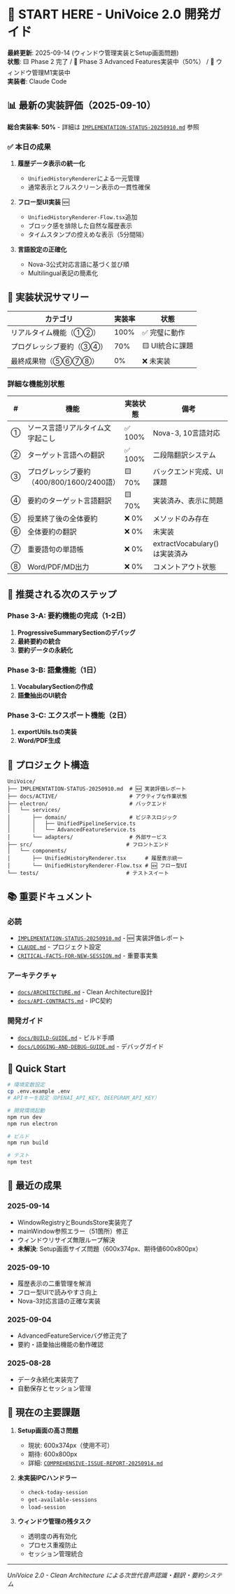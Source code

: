 # 🚀 START HERE - UniVoice 2.0 開発ガイド

**最終更新**: 2025-09-14 (ウィンドウ管理実装とSetup画面問題)  
**状態**: 🟨 Phase 2 完了 / 🚧 Phase 3 Advanced Features実装中（50%） / 🔴 ウィンドウ管理M1実装中  
**実装者**: Claude Code

## 📊 最新の実装評価（2025-09-10）

**総合実装率: 50%** - 詳細は [`IMPLEMENTATION-STATUS-20250910.md`](IMPLEMENTATION-STATUS-20250910.md) 参照

### ✅ 本日の成果
1. **履歴データ表示の統一化**
   - `UnifiedHistoryRenderer`による一元管理
   - 通常表示とフルスクリーン表示の一貫性確保

2. **フロー型UI実装** 🆕
   - `UnifiedHistoryRenderer-Flow.tsx`追加
   - ブロック感を排除した自然な履歴表示
   - タイムスタンプの控えめな表示（5分間隔）

3. **言語設定の正確化**
   - Nova-3公式対応言語に基づく並び順
   - Multilingual表記の簡素化

## 🎯 実装状況サマリー

| カテゴリ | 実装率 | 状態 |
|---------|--------|------|
| リアルタイム機能（①②） | 100% | ✅ 完璧に動作 |
| プログレッシブ要約（③④） | 70% | 🟨 UI統合に課題 |
| 最終成果物（⑤⑥⑦⑧） | 0% | ❌ 未実装 |

### 詳細な機能別状態

| # | 機能 | 実装状態 | 備考 |
|---|------|----------|------|
| ① | ソース言語リアルタイム文字起こし | ✅ 100% | Nova-3, 10言語対応 |
| ② | ターゲット言語への翻訳 | ✅ 100% | 二段階翻訳システム |
| ③ | プログレッシブ要約（400/800/1600/2400語） | 🟨 70% | バックエンド完成、UI課題 |
| ④ | 要約のターゲット言語翻訳 | 🟨 70% | 実装済み、表示に問題 |
| ⑤ | 授業終了後の全体要約 | ❌ 0% | メソッドのみ存在 |
| ⑥ | 全体要約の翻訳 | ❌ 0% | 未実装 |
| ⑦ | 重要語句の単語帳 | ❌ 0% | extractVocabulary()は実装済み |
| ⑧ | Word/PDF/MD出力 | ❌ 0% | コメントアウト状態 |

## 🚀 推奨される次のステップ

### Phase 3-A: 要約機能の完成（1-2日）
1. **ProgressiveSummarySectionのデバッグ**
2. **最終要約の統合**
3. **要約データの永続化**

### Phase 3-B: 語彙機能（1日）
1. **VocabularySectionの作成**
2. **語彙抽出のUI統合**

### Phase 3-C: エクスポート機能（2日）
1. **exportUtils.tsの実装**
2. **Word/PDF生成**

## 📁 プロジェクト構造

```
UniVoice/
├── IMPLEMENTATION-STATUS-20250910.md  # 🆕 実装評価レポート
├── docs/ACTIVE/                       # アクティブな作業状態
├── electron/                          # バックエンド
│   └── services/
│       ├── domain/                    # ビジネスロジック
│       │   ├── UnifiedPipelineService.ts
│       │   └── AdvancedFeatureService.ts
│       └── adapters/                  # 外部サービス
├── src/                              # フロントエンド
│   └── components/
│       ├── UnifiedHistoryRenderer.tsx      # 履歴表示統一
│       └── UnifiedHistoryRenderer-Flow.tsx # 🆕 フロー型UI
└── tests/                            # テストスイート
```

## 📚 重要ドキュメント

### 必読
- [`IMPLEMENTATION-STATUS-20250910.md`](IMPLEMENTATION-STATUS-20250910.md) - 🆕 実装評価レポート
- [`CLAUDE.md`](CLAUDE.md) - プロジェクト設定
- [`CRITICAL-FACTS-FOR-NEW-SESSION.md`](CRITICAL-FACTS-FOR-NEW-SESSION.md) - 重要事実集

### アーキテクチャ
- [`docs/ARCHITECTURE.md`](docs/ARCHITECTURE.md) - Clean Architecture設計
- [`docs/API-CONTRACTS.md`](docs/API-CONTRACTS.md) - IPC契約

### 開発ガイド
- [`docs/BUILD-GUIDE.md`](docs/BUILD-GUIDE.md) - ビルド手順
- [`docs/LOGGING-AND-DEBUG-GUIDE.md`](docs/LOGGING-AND-DEBUG-GUIDE.md) - デバッグガイド

## 🚦 Quick Start

```bash
# 環境変数設定
cp .env.example .env
# APIキーを設定（OPENAI_API_KEY, DEEPGRAM_API_KEY）

# 開発環境起動
npm run dev
npm run electron

# ビルド
npm run build

# テスト
npm test
```

## 🎉 最近の成果

### 2025-09-14
- WindowRegistryとBoundsStore実装完了
- mainWindow参照エラー（51箇所）修正
- ウィンドウリサイズ無限ループ解決
- **未解決**: Setup画面サイズ問題（600x374px、期待値600x800px）

### 2025-09-10
- 履歴表示の二重管理を解消
- フロー型UIで読みやすさ向上
- Nova-3対応言語の正確な実装

### 2025-09-04
- AdvancedFeatureServiceバグ修正完了
- 要約・語彙抽出機能の動作確認

### 2025-08-28
- データ永続化実装完了
- 自動保存とセッション管理

## 🚨 現在の主要課題

1. **Setup画面の高さ問題**
   - 現状: 600x374px（使用不可）
   - 期待: 600x800px
   - 詳細: [`COMPREHENSIVE-ISSUE-REPORT-20250914.md`](COMPREHENSIVE-ISSUE-REPORT-20250914.md)

2. **未実装IPCハンドラー**
   - `check-today-session`
   - `get-available-sessions`
   - `load-session`

3. **ウィンドウ管理の残タスク**
   - 透明度の再有効化
   - プロセス重複防止
   - セッション管理統合

---
*UniVoice 2.0 - Clean Architecture による次世代音声認識・翻訳・要約システム*